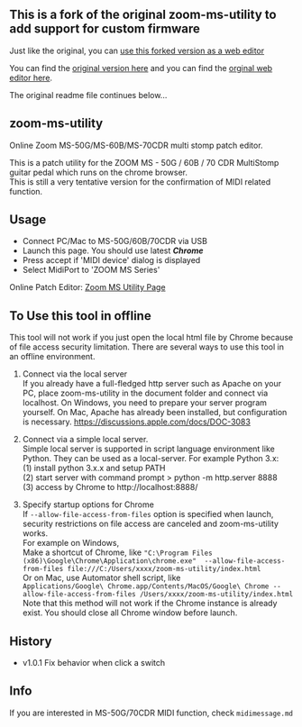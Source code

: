 ## This is a fork of the original zoom-ms-utility to add support for custom firmware

Just like the original, you can [use this forked version as a web editor](https://multistomp.github.io/zoom-ms-utility/)

You can find the [original version here](https://github.com/g200kg/zoom-ms-utility) and you can find the [orginal web editor here](https://g200kg.github.io/zoom-ms-utility/).

The original readme file continues below...

## zoom-ms-utility
Online Zoom MS-50G/MS-60B/MS-70CDR multi stomp patch editor.

This is a patch utility for the ZOOM MS - 50G / 60B / 70 CDR MultiStomp guitar pedal which runs on the chrome browser.  
This is still a very tentative version for the confirmation of MIDI related function.

## Usage
* Connect PC/Mac to MS-50G/60B/70CDR via USB
* Launch this page. You should use latest ***Chrome***
* Press accept if 'MIDI device' dialog is displayed
* Select MidiPort to 'ZOOM MS Series'

Online Patch Editor: [Zoom MS Utility Page](https://g200kg.github.io/zoom-ms-utility/)

## To Use this tool in offline

This tool will not work if you just open the local html file by Chrome because of file access security limitation. There are several ways to use this tool in an offline environment.

1. Connect via the local server  
  If you already have a full-fledged http server such as Apache on your PC, place zoom-ms-utility in the document folder and connect via localhost. On Windows, you need to prepare your server program yourself. On Mac, Apache has already been installed, but configuration is necessary.
    https://discussions.apple.com/docs/DOC-3083

2. Connect via a simple local server.  
  Simple local server is supported in script language environment like Python. They can be used as a local-server. For example Python 3.x:  
 (1) install python 3.x.x and setup PATH  
 (2) start server with command prompt > python -m http.server 8888  
 (3) access by Chrome to http://localhost:8888/  

3. Specify startup options for Chrome  
  If `--allow-file-access-from-files` option is specified when launch, security restrictions on file access are canceled and zoom-ms-utility works.  
  For example on Windows,  
  Make a shortcut of Chrome, like
  `"C:\Program Files (x86)\Google\Chrome\Application\chrome.exe"  --allow-file-access-from-files file:///C:/Users/xxxx/zoom-ms-utility/index.html`  
  Or on Mac, use Automator shell script, like  
  `Applications/Google\ Chrome.app/Contents/MacOS/Google\ Chrome --allow-file-access-from-files /Users/xxxx/zoom-ms-utility/index.html`  
  Note that this method will not work if the Chrome instance is already exist. You should close all Chrome window before launch.

## History
* v1.0.1 Fix behavior when click a switch

## Info
If you are interested in MS-50G/70CDR MIDI function, check `midimessage.md`
